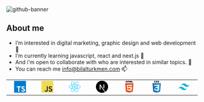 ![github-banner](https://user-images.githubusercontent.com/30315981/224540418-18800ce1-94f6-445d-a160-cc25f9d88c44.png)

## About me

- I’m interested in digital marketing, graphic design and web development 👀 
- I’m currently learning javascript, react and next.js 🌱 
- And i'm open to collaborate with who are interested in similar topics. 💞️ 
- You can reach me info@bilalturkmen.com 📫 

 <table>
      <tr>
        <td align="center" width="60">
          <a href="#bilal-lang">
            <img
              src="./dev/typescript.svg"
              width="32"
              height="32"
              alt="TypeScript"
            />
          </a>
        </td>
        <td align="center" width="60">
          <a href="#bilal-lang">
            <img
              src="./dev/javascript.svg"
              width="32"
              height="32"
              alt="JavaScript"
          /></a>
        </td>
        <td align="center" width="60">
          <a href="#bilal-lang">
            <img src="./dev/react.svg" width="32" height="32" alt="React"
          /></a>
        </td>
        <td align="center" width="60">
          <a href="#bilal-lang">
            <img src="./dev/nextjs.svg" width="32" height="32" alt="Next.js"
          /></a>
        </td>
        <td align="center" width="60">
          <a href="#bilal-lang">
            <img src="./dev/html5.svg" width="32" height="32" alt="HTML"
          /></a>       
        </td>
        <td align="center" width="60">
          <a href="#bilal-lang">
            <img src="./dev/css3.svg" width="32" height="32" alt="CSS"
          /></a>      
        </td>
        <td align="center" width="60">
          <a href="#bilal-lang">
            <img src="./dev/tailwind.svg" width="32" height="32" alt="Tailwind"
          /></a>       
        </td>
      </tr>
    </table>


<!---
bilalturkmen/bilalturkmen is a ✨ special ✨ repository because its `README.md` (this file) appears on your GitHub profile.
You can click the Preview link to take a look at your changes.
--->
